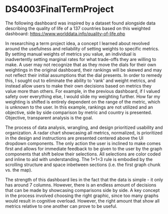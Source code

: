 # DS4003FinalTermProject

The following dashboard was inspired by a dataset found alongside data describing the quality of life of a 137 countries based on this weighted dashboard: https://www.worlddata.info/quality-of-life.php

In researching a term project idea, a concept I learned about revolved around the usefulness and reliability of setting weights to specific metrics. By setting manual weights of metrics you value, an individual is inadvertently setting marginal rates for what trade-offs they are willing to make. A user may not recognize that as they move the dials for their own weightings in the original dashboard, their rankings will be skewed and may not reflect their initial assumptions that the dial presents. In order to remedy this, I sought out to eliminate the ability to 'rank' and weight metrics, and instead allow users to make their own decisions based on metrics they value more than others. For example, in the previous dashboard, if I valued safety over everything else, I would slide my weighting further. How far my weighting is shifted is entirely dependent on the range of the metric, which is unknown to the user. In this example, rankings are not utilized and an objective, side by side comparison by metric and country is presented. Objective, transparent analysis is the goal.

The process of data analysis, wrangling, and design prioritized usability and organization. A radar chart showcasing all metrics, normalized, is prioritized in the design and instructions are presented centered above the UI dropdown components. The only action the user is inclined to make comes first and allows for immediate feedback to be given to the user by the graph components that shift below their selections. All selections are color coded and inline to aid with understanding. The 1+1=3 rule is embodied by the scrolling structure and space inbetween sections (i.e. the first graph chunk vs. the map). 

The strength of this dashboard lies in the fact that the data is simple - it only has around 7 columns. However, there is an endless amount of decisions that can be made by showcasing comparisons side by side. A key concept in the process involved choosing the right graphic, since too many graphs would result in cognitive overload. However, the right amount that show all metrics relative to one another can prove to be useful. 
